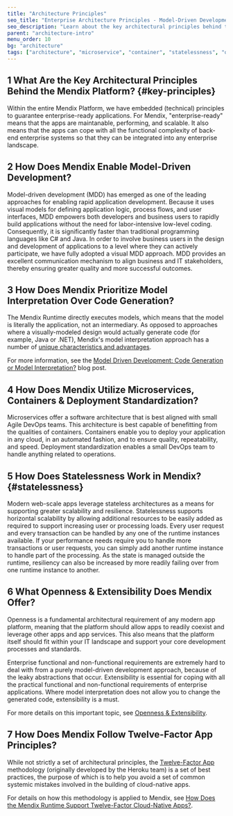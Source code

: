 ```yaml
---
title: "Architecture Principles"
seo_title: "Enterprise Architecture Principles - Model-Driven Development, Microservices, Containers & Statelessness"
seo_description: "Learn about the key architectural principles behind the Mendix Platform, enablement of model-driven development, microservices, containers & more."
parent: "architecture-intro"
menu_order: 10
bg: "architecture"
tags: ["architecture", "microservice", "container", "statelessness", "openness", "extensibility", "twelve factor"]
---
```


## 1 What Are the Key Architectural Principles Behind the Mendix Platform? {#key-principles}

Within the entire Mendix Platform, we have embedded (technical) principles to guarantee enterprise-ready applications. For Mendix, "enterprise-ready" means that the apps  are maintanable, performing, and scalable. It also means that the apps can cope with all the functional complexity of back-end enterprise systems so that they can be integrated into any enterprise landscape.

## 2 How Does Mendix Enable Model-Driven Development?

Model-driven development (MDD) has emerged as one of the leading approaches for enabling rapid application development. Because it uses visual models for defining application logic, process flows, and user interfaces, MDD empowers both developers and business users to rapidly build applications without the need for labor-intensive low-level coding. Consequently, it is significantly faster than traditional programming languages like C# and Java. In order to involve business users in the design and development of applications to a level where they can actively participate, we have fully adopted a visual MDD approach. MDD provides an excellent communication mechanism to align business and IT stakeholders, thereby ensuring greater quality and more successful outcomes.

## 3 How Does Mendix Prioritize Model Interpretation Over Code Generation?

The Mendix Runtime directly executes models, which means that the model is literally the application, not an intermediary. As opposed to approaches where a visually-modeled design would actually generate code (for example, Java or .NET), Mendix's model interpretation approach has a number of [unique characteristics and advantages](runtime-architecture#model-execution).

For more information, see the [Model Driven Development: Code Generation or Model Interpretation?](http://www.theenterprisearchitect.eu/blog/2010/06/28/model-driven-development-code-generation-or-model-interpretation/) blog post.

## 4 How Does Mendix Utilize Microservices, Containers & Deployment Standardization?

Microservices offer a software architecture that is best aligned with small Agile DevOps teams. This architecture is best capable of benefitting from the qualities of containers. Containers enable you to deploy your application in any cloud, in an automated fashion, and to ensure quality, repeatability, and speed. Deployment standardization enables a small DevOps team to handle anything related to operations.

## 5 How Does Statelessness Work in Mendix? {#statelessness}

Modern web-scale apps leverage stateless architectures as a means for supporting greater scalability and resilience. Statelessness supports horizontal scalability by allowing additional resources to be easily added as required to support increasing user or processing loads. Every user request and every transaction can be handled by any one of the runtime instances available. If your performance needs require you to handle more transactions or user requests, you can simply add another runtime instance to handle part of the processing. As the state is managed outside the runtime, resiliency can also be increased by more readily failing over from one runtime instance to another.

## 6 What Openness & Extensibility Does Mendix Offer?

Openness is a fundamental architectural requirement of any modern app platform, meaning that the platform should allow apps to readily coexist and leverage other apps and app services. This also means that the platform itself should fit within your IT landscape and support your core development processes and standards.

Enterprise functional and non-functional requirements are extremely hard to deal with from a purely model-driven development approach, because of the leaky abstractions that occur. Extensibility is essential for coping with all the practical functional and non-functional requirements of enterprise applications. Where model interpretation does not allow you to change the generated code, extensibility is a must.

For more details on this important topic, see [Openness & Extensibility](openness-extensibility).

## 7 How Does Mendix Follow Twelve-Factor App Principles?

While not strictly a set of architectural principles, the [Twelve-Factor App](https://12factor.net/) methodology (originally developed by the Heroku team) is a set of best practices, the purpose of which is to help you avoid a set of common systemic mistakes involved in the building of cloud-native apps.

For details on how this methodology is applied to Mendix, see [How Does the Mendix Runtime Support Twelve-Factor Cloud-Native Apps?](twelve-factor-architecture).
